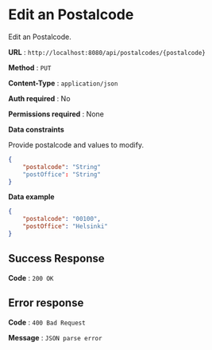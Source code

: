 # Edit an Postalcode

Edit an Postalcode.

**URL** : `http://localhost:8080/api/postalcodes/{postalcode}`

**Method** : `PUT`

**Content-Type** : `application/json`

**Auth required** : No

**Permissions required** : None 

**Data constraints**

Provide postalcode and values to modify.

```json
{
    "postalcode": "String"
    "postOffice": "String"
}
```

**Data example**

```json
{
    "postalcode": "00100",
    "postOffice": "Helsinki"
}
```

## Success Response

**Code** : `200 OK`

## Error response  

**Code** : `400 Bad Request`  

**Message** : `JSON parse error`
